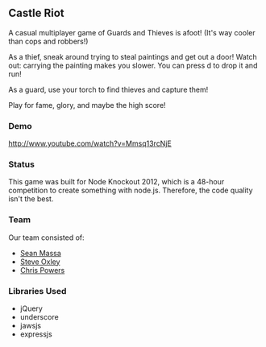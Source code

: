## Castle Riot

A casual multiplayer game of Guards and Thieves is afoot! (It's way cooler than cops and robbers!)

As a thief, sneak around trying to steal paintings and get out a door! Watch out: carrying the painting makes you slower. You can press d to drop it and run!

As a guard, use your torch to find thieves and capture them!

Play for fame, glory, and maybe the high score!

### Demo

http://www.youtube.com/watch?v=Mmsq13rcNjE

### Status

This game was built for Node Knockout 2012, which is a 48-hour competition to create something with node.js. Therefore, the code quality isn't the best.

### Team

Our team consisted of:

* [Sean Massa](http://massalabs.com/)
* [Steve Oxley](http://stevenoxley.com/about)
* [Chris Powers](http://chrisjpowers.com/)

### Libraries Used

* jQuery
* underscore
* jawsjs
* expressjs
